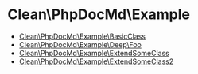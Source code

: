 # Clean\PhpDocMd\Example

* [Clean\PhpDocMd\Example\BasicClass](BasicClass.md) 
* [Clean\PhpDocMd\Example\Deep\Foo](Deep/Foo.md) 
* [Clean\PhpDocMd\Example\ExtendSomeClass](ExtendSomeClass.md) 
* [Clean\PhpDocMd\Example\ExtendSomeClass2](ExtendSomeClass2.md) 
